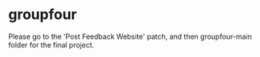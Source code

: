 # groupfour
Please go to the 'Post Feedback Website' patch, and then groupfour-main folder for the final project.
